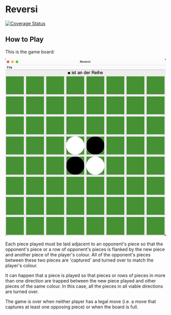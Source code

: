 # Reversi
[![Coverage Status](https://coveralls.io/repos/github/marc1107/Reversi/badge.svg?branch=main&service=github)](https://coveralls.io/github/marc1107/Reversi?branch=main)

## How to Play

This is the game board:

![alt text](https://github.com/marc1107/Reversi/blob/main/Reversi.jpeg?raw=true)

Each piece played must be laid adjacent to an opponent's piece so that the opponent's piece or a row of opponent's
pieces is flanked by the new piece and another piece of the player's colour. All of the opponent's pieces between these
two pieces are 'captured' and turned over to match the player's colour.

It can happen that a piece is played so that pieces or rows of pieces in more than one direction are trapped between the
new piece played and other pieces of the same colour. In this case, all the pieces in all viable directions are turned
over.

The game is over when neither player has a legal move (i.e. a move that captures at least one opposing piece) or when
the board is full.